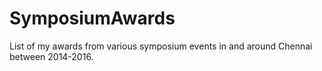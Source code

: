 # SymposiumAwards
List of my awards from various symposium events in and around Chennai between 2014-2016.
